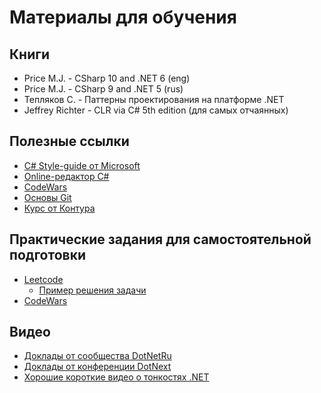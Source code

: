 # Материалы для обучения

## Книги
- Price M.J. - CSharp 10 and .NET 6 (eng)
- Price M.J. - CSharp 9 and .NET 5 (rus)
- Тепляков С. - Паттерны проектирования на платформе .NET
- Jeffrey Richter - CLR via C# 5th edition (для самых отчаянных)

## Полезные ссылки
- [C# Style-guide от Microsoft](https://docs.microsoft.com/ru-ru/dotnet/standard/design-guidelines/naming-guidelines)
- [Online-редактор C#](https://dotnetfiddle.net)
- [CodeWars](https://www.codewars.com/dashboard)
- [Основы Git](https://learngitbranching.js.org/?locale=ru_RU)
- [Курс от Контура](https://ulearn.me)

## Практические задания для самостоятельной подготовки
- [Leetcode](https://leetcode.com/problemset/all/)
  - [Пример решения задачи](https://github.com/AlekseyRostov/DotNetEducation)
- [CodeWars](https://www.codewars.com/dashboard)

## Видео
- [Доклады от сообщества DotNetRu](https://www.youtube.com/DotNetRu)
- [Доклады от конференции DotNext](https://www.youtube.com/DotNextConf)
- [Хорошие короткие видео о тонкостях .NET](https://www.youtube.com/c/Elfocrash)

